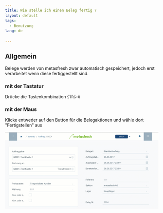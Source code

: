 ```yaml
---
title: Wie stelle ich einen Beleg fertig ?
layout: default
tags:
  - Benutzung
lang: de

---
```

## Allgemein
Belege werden von metasfresh zwar automatisch gespeichert, jedoch erst verarbeitet wenn diese fertiggestellt sind.

### mit der Tastatur
Drücke die Tastenkombination `STRG+U`

### mit der Maus

Klicke entweder auf den Button für die Belegaktionen und wähle dort "Fertigstellen" aus


![](assets/belegfertig.gif)
